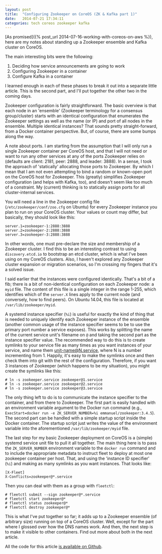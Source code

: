 ```yaml
---
layout: post
title:  "Configuring Zookeeper on CoreOS (ZK & Kafka part 1)"
date:   2014-07-21 17:34:11
categories: tech coreos zookeeper kafka
---
```


[As promised]({% post_url 2014-07-16-working-with-coreos-on-aws %}), here are
my notes about standing up a Zookeeper ensemble and Kafka cluster on CoreOS.

The main interesting bits were the following:

1. Deciding how service announcements are going to work
2. Configuring Zookeeper in a container
3. Configure Kafka in a container

I learned enough in each of these phases to break it out into a separate little
article. This is the second part, and I'll put together the other two in the
coming days.

Zookeeper configuration is fairly straightforward. The basic overview is that
each node in an 'ensemble' (Zookeeper terminology for a consensus
group/cluster) starts with an identical configuration that enumerates the
Zookeeper settings as well as the name (or IP) and port of all nodes in the
ensemble. Multiple identical instances? That sounds pretty straight-forward,
from a Docker container perspective. But, of course, there are some bumps along
the way.

A note about ports. I am starting from the assumption that I will only run a
single Zookeeper container per CoreOS host, and that I will not need or want to
run any other services at any of the ports Zookeeper relies on (defaults are
client: 2181, peer: 2888, and leader: 3888). In a sense, I took the approach of
'statically' allocating those ports to Zookeeper. By which I mean that I am not
even attempting to bind a random or known-open port on the CoreOS host for
Zookeeper. This (greatly) simplifies Zookeeper configuration (and helps with
Kafka, too), and doesn't seem like too much of a constraint. My (current)
thinking is to statically assign ports for all cluster-internal services.

You will need a line in the Zookeeper config file
(`/etc/zookeeper/conf/zoo.cfg` on Ubuntu) for every Zookeeper instance you plan
to run on your CoreOS cluster. Your values or count may differ, but basically,
they should look like this:

    server.1=zookeeper-1:2888:3888
    server.2=zookeeper-2:2888:3888
    server.3=zookeeper-3:2888:3888

In other words, one must pre-declare the size and membership of a Zookeeper
cluster. I find this to be an interesting contrast to using `discovery.etcd.io`
to bootstrap an etcd cluster, which is what I've been using on my CoreOS
clusters. Also, I haven't explored any Zookeeper cluster expansion or migration
scenarios, so I'm crossing my fingers that it's a solved issue.

I said earlier that the instances were configured identically. That's a bit of
a fib; there is a bit of non-identical configuration on each Zookeeper node: a
`myid` file. The content of this file is a single integer in the range 1-255,
which identifies which of the `server.X` lines apply to the current node (and
conversely, how to find peers). On Ubuntu 14.04, this file is located at
`/var/lib/zookeeper/myid`.

A systemd instance specifier (`%i`) is useful for exactly the kind of thing
that is needed to uniquely identify each Zookeeper instance of the ensemble
(another common usage of the instance specifier seems to be to use the primary
port number a service exposes). This works by splitting the name of the current
service unit's filename on `@` and taking the second part as the instance
specifier value. The recommended way to do this is to create symlinks to your
service file as many times as you want instances of your service, and name them
unit-name@N.service, where N is a number incrementing from 1. Happily, it's
easy to make the symlinks once and then check them into git with the rest of
the configuration. Therefore, if you want 3 instances of Zookeeper (which
happens to be my situation), you might create the symlinks like this:

    # ln -s zookeeper.service zookeeper@1.service
    # ln -s zookeeper.service zookeeper@2.service
    # ln -s zookeeper.service zookeeper@3.service

The only thing left to do is to communicate the
instance specifier to the container, and from there to Zookeeper. The first
part is easily handled with an environment variable argument to the Docker run
command (e.g., `ExecStart=docker run -e ZK_SERVER_NUMBER=%i
emmanuel/zookeeper:3.4.5`). The second part can be handled with a simple
startup script inside the Docker container. The startup script just writes the
value of the environment variable into the aforementioned
`/var/lib/zookeeper/myid` file.

The last step for my basic Zookeeper deployment on CoreOS is a (simple) systemd
service unit file to pull it all together. The main thing here is to pass the
`ZK_SERVER_NUMBER` environment variable to the `docker run` command and to
include the appropriate metadata to instruct fleet to deploy at most one
zookeeper container per host. That, and using the 'instance ID specifier'
(`%i`) and making as many symlinks as you want instances. That looks like:

    [X-Fleet]
    X-Conflicts=zookeeper@*.service

Then you can deal with them as a group with `fleetctl`:

    # fleetctl submit --sign zookeeper@*.service
    # fleetctl start zookeeper@*
    # fleetctl status zookeeper@*
    # fleetctl destroy zookeeper@*

This is what I've put together so far; it adds up to a Zookeeper ensemble (of
arbitrary size) running on top of a CoreOS cluster. Well, except for the part
where I glossed over how the DNS names work. And then, the next step is to make
it visible to other containers. Find out more about both in the next article.

All the code for this article [is available on
Github](https://github.com/emmanuel/docker-zookeeper).
